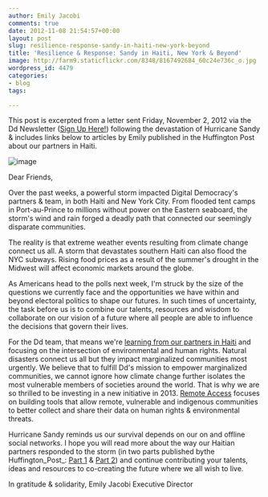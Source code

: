 ```yaml
---
author: Emily Jacobi
comments: true
date: 2012-11-08 21:54:57+00:00
layout: post
slug: resilience-response-sandy-in-haiti-new-york-beyond
title: 'Resilience & Response: Sandy in Haiti, New York & Beyond'
image: http://farm9.staticflickr.com/8348/8167492684_60c24e736c_o.jpg
wordpress_id: 4479
categories:
- blog
tags:

---
```


This post is excerpted from a letter sent Friday, November 2, 2012 via the Dd Newsletter ([Sign Up Here!](http://digital-democracy.us2.list-manage.com/subscribe?u=e5898ac1e68db70ce0dfefa88&id=fa7137bbfa)) following the devastation of Hurricane Sandy & includes links below to articles by Emily published in the Huffington Post about our partners in Haiti.

![image](http://farm9.staticflickr.com/8348/8167492684_60c24e736c_o.jpg)

Dear Friends,

Over the past weeks, a powerful storm impacted Digital Democracy's partners & team, in both Haiti and New York City. From flooded tent camps in Port-au-Prince to millions without power on the Eastern seaboard, the storm's wind and rain forged a deadly path that connected our seemingly disparate communities.

The reality is that extreme weather events resulting from climate change connect us all. A storm that devastates southern Haiti can also flood the NYC subways. Rising food prices as a result of the summer's drought in the Midwest will affect economic markets around the globe.

As Americans head to the polls next week, I'm struck by the size of the questions we currently face and the opportunities we have within and beyond electoral politics to shape our futures. In such times of uncertainty, the task before us is to combine our talents, resources and wisdom to collaborate on our vision of a future where all people are able to influence the decisions that govern their lives.

For the Dd team, that means we're [learning from our partners in Haiti](http://www.huffingtonpost.com/emily-jacobi/hurricane-sandy_b_2059229.html) and focusing on the intersection of environmental and human rights. Natural disasters connect us all but they impact marginalized communities most urgently. We believe that to fulfill Dd's mission to empower marginalized communities, we cannot ignore how climate change further isolates the most vulnerable members of societies around the world. That is why we are so thrilled to be investing in a new initiative in 2013. [Remote Access](http://digital-democracy.org/2012/09/24/remote-access-connecting-threatened-communities/) focuses on building tools that allow remote, vulnerable and indigenous communities to better collect and share their data on human rights & environmental threats.

Hurricane Sandy reminds us our survival depends on our on and offline social networks. I hope you will read more about the way our Haitian partners responded to the storm (in two parts published bythe Huffington_Post_: [Part 1](http://www.huffingtonpost.com/emily-jacobi/hurricane-sandy_b_2059229.html) & [Part 2](http://www.huffingtonpost.com/emily-jacobi/resilience-response-a-hur_b_2064277.html)) and continue contributing your talents, ideas and resources to co-creating the future where we all wish to live.

In gratitude & solidarity,
Emily Jacobi
Executive Director
